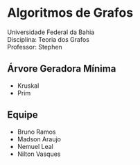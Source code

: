 Algoritmos de Grafos
=====================================
Universidade Federal da Bahia   
Disciplina: Teoria dos Grafos   
Professor: Stephen   


Árvore Geradora Mínima
-----------------------------------
* Kruskal
* Prim


Equipe
------------------------------------
* Bruno Ramos
* Madson Araujo
* Nemuel Leal
* Nilton Vasques
